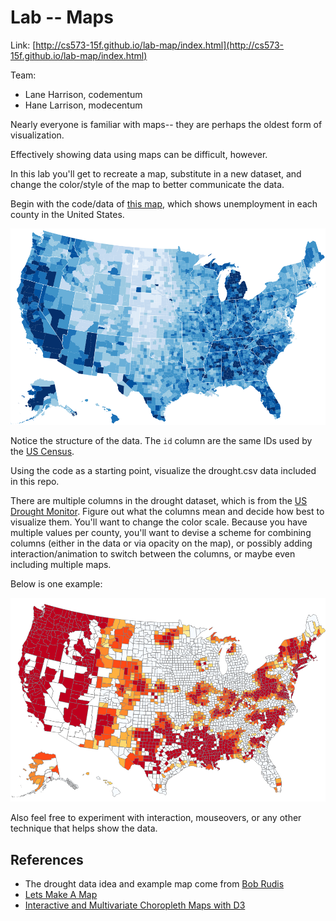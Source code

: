 # Lab -- Maps

Link: [http://cs573-15f.github.io/lab-map/index.html](http://cs573-15f.github.io/lab-map/index.html)

Team:

- Lane Harrison, codementum
- Hane Larrison, modecentum

Nearly everyone is familiar with maps-- they are perhaps the oldest form of visualization. 

Effectively showing data using maps can be difficult, however.

In this lab you'll get to recreate a map, substitute in a new dataset, and change the color/style of the map to better communicate the data.

Begin with the code/data of [this map](http://bl.ocks.org/mbostock/4060606), which shows unemployment in each county in the United States.

![Unemployment Map](img/unemployment.png)

Notice the structure of the data.
The `id` column are the same IDs used by the [US Census](https://www.census.gov/geo/reference/codes/cou.html).

Using the code as a starting point, visualize the drought.csv data included in this repo.

There are multiple columns in the drought dataset, which is from the [US Drought Monitor](http://droughtmonitor.unl.edu/MapsAndData/DataTables.aspx).
Figure out what the columns mean and decide how best to visualize them.
You'll want to change the color scale.
Because you have multiple values per county, you'll want to devise a scheme for combining columns (either in the data or via opacity on the map), or possibly adding interaction/animation to switch between the columns, or maybe even including multiple maps.

Below is one example:

![Drought Map Example](img/drought.png)

Also feel free to experiment with interaction, mouseovers, or any other technique that helps show the data.


## References

- The drought data idea and example map come from [Bob Rudis](https://twitter.com/hrbrmstr)
- [Lets Make A Map](http://bost.ocks.org/mike/map/)
- [Interactive and Multivariate Choropleth Maps with D3
](http://www.cartographicperspectives.org/index.php/journal/article/view/cp78-sack-et-al/1359)
